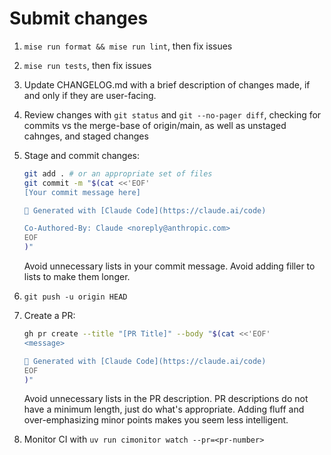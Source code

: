 # Submit changes

1. `mise run format && mise run lint`, then fix issues
2. `mise run tests`, then fix issues
3. Update CHANGELOG.md with a brief description of changes made, if and only if they are user-facing.
4. Review changes with `git status` and `git --no-pager diff`, checking for commits vs the merge-base of origin/main, as well as unstaged cahnges, and staged changes
5. Stage and commit changes:

   ```bash
   git add . # or an appropriate set of files
   git commit -m "$(cat <<'EOF'
   [Your commit message here]
   
   🤖 Generated with [Claude Code](https://claude.ai/code)
   
   Co-Authored-By: Claude <noreply@anthropic.com>
   EOF
   )"
   ```

   Avoid unnecessary lists in your commit message. Avoid adding filler to lists to make them longer.
6. `git push -u origin HEAD`
7. Create a PR:

   ```bash
   gh pr create --title "[PR Title]" --body "$(cat <<'EOF'
   <message>
   
   🤖 Generated with [Claude Code](https://claude.ai/code)
   EOF
   )"
   ```

   Avoid unnecessary lists in the PR description. PR descriptions do not have a minimum length, just do what's appropriate. Adding fluff and over-emphasizing minor points makes you seem less intelligent.
8. Monitor CI with `uv run cimonitor watch --pr=<pr-number>`
